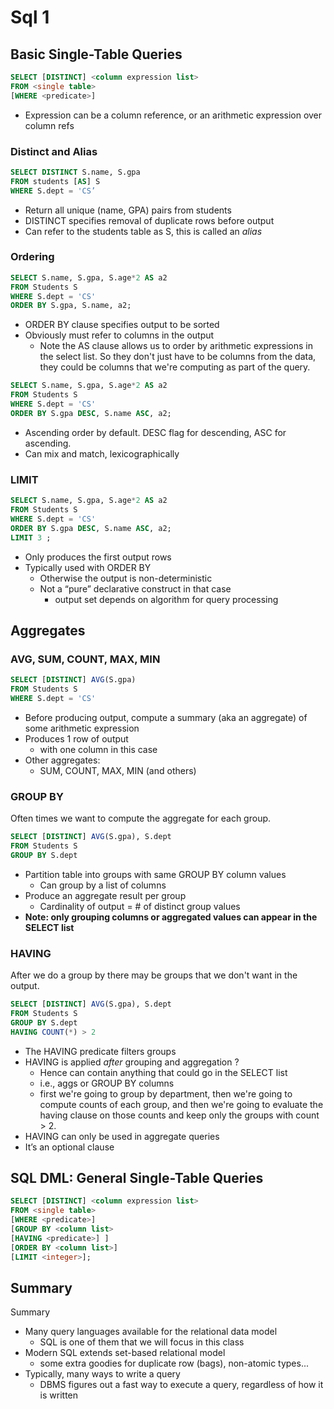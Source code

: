 
# Sql 1

## Basic Single-Table Queries

```sql
SELECT [DISTINCT] <column expression list>
FROM <single table>
[WHERE <predicate>]
```

- Expression can be a column reference, or an arithmetic expression over column refs


### Distinct and Alias

```sql
SELECT DISTINCT S.name, S.gpa
FROM students [AS] S
WHERE S.dept = 'CS’
```

- Return all unique (name, GPA) pairs from students
- DISTINCT specifies removal of duplicate rows before output
- Can refer to the students table as S, this is called an *alias*

### Ordering

```sql
SELECT S.name, S.gpa, S.age*2 AS a2
FROM Students S
WHERE S.dept = 'CS'
ORDER BY S.gpa, S.name, a2;
```

- ORDER BY clause specifies output to be sorted 
- Obviously must refer to columns in the output
    - Note the AS clause allows us to order by arithmetic expressions in the select list. So they don't just have to be columns from the data, they could be columns that we're computing as part of the query. 

```sql
SELECT S.name, S.gpa, S.age*2 AS a2
FROM Students S
WHERE S.dept = 'CS'
ORDER BY S.gpa DESC, S.name ASC, a2;
```

- Ascending order by default. DESC flag for descending, ASC for ascending.
- Can mix and match, lexicographically


### LIMIT

```sql
SELECT S.name, S.gpa, S.age*2 AS a2
FROM Students S
WHERE S.dept = 'CS'
ORDER BY S.gpa DESC, S.name ASC, a2;
LIMIT 3 ;
```

- Only produces the first <integer> output rows
- Typically used with ORDER BY 
    - Otherwise the output is non-deterministic
    - Not a “pure” declarative construct in that case
        - output set depends on algorithm for query processing

## Aggregates

### AVG, SUM, COUNT, MAX, MIN

```sql
SELECT [DISTINCT] AVG(S.gpa)
FROM Students S
WHERE S.dept = 'CS'
```

- Before producing output, compute a summary (aka an aggregate) of some arithmetic expression
- Produces 1 row of output
    - with one column in this case
- Other aggregates: 
    - SUM, COUNT, MAX, MIN (and others)

### GROUP BY

Often times we want to compute the aggregate for each group.

```sql
SELECT [DISTINCT] AVG(S.gpa), S.dept
FROM Students S
GROUP BY S.dept
```

- Partition table into groups with same GROUP BY column values
    - Can group by a list of columns
- Produce an aggregate result per group
    - Cardinality of output = # of distinct group values
- **Note: only grouping columns or aggregated values can appear in the SELECT list**


### HAVING

After we do a group by there may be groups that we don't want in the output.

```sql
SELECT [DISTINCT] AVG(S.gpa), S.dept 
FROM Students S
GROUP BY S.dept
HAVING COUNT(*) > 2
```

- The HAVING predicate filters groups
- HAVING is applied *after* grouping and aggregation ?
    - Hence can contain anything that could go in the SELECT list
    - i.e., aggs or GROUP BY columns
    - first we're going to group by department, then we're going to compute counts of each group, and then we're going to evaluate the having clause on those counts and keep only the groups with count > 2.
- HAVING can only be used in aggregate queries
- It’s an optional clause


## SQL DML: General Single-Table Queries

```sql
SELECT [DISTINCT] <column expression list>
FROM <single table>
[WHERE <predicate>]
[GROUP BY <column list>
[HAVING <predicate>] ]
[ORDER BY <column list>]
[LIMIT <integer>];
```

## Summary

Summary

- Many query languages available for the relational data model
    - SQL is one of them that we will focus in this class
- Modern SQL extends set-based relational model
    - some extra goodies for duplicate row (bags), non-atomic types...
- Typically, many ways to write a query
    - DBMS figures out a fast way to execute a query, regardless of how it is written





